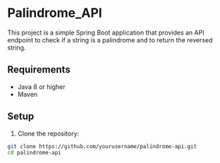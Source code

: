 # Palindrome_API

This project is a simple Spring Boot application that provides an API endpoint to check if a string is a palindrome and to return the reversed string.

## Requirements

- Java 8 or higher
- Maven

## Setup

1. Clone the repository:

```sh
git clone https://github.com/yourusername/palindrome-api.git
cd palindrome-api
